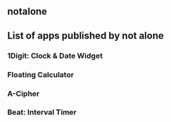 ## notalone


## List of apps published by not alone



### 1Digit: Clock & Date Widget
### Floating Calculator
### A-Cipher
### Beat: Interval Timer








